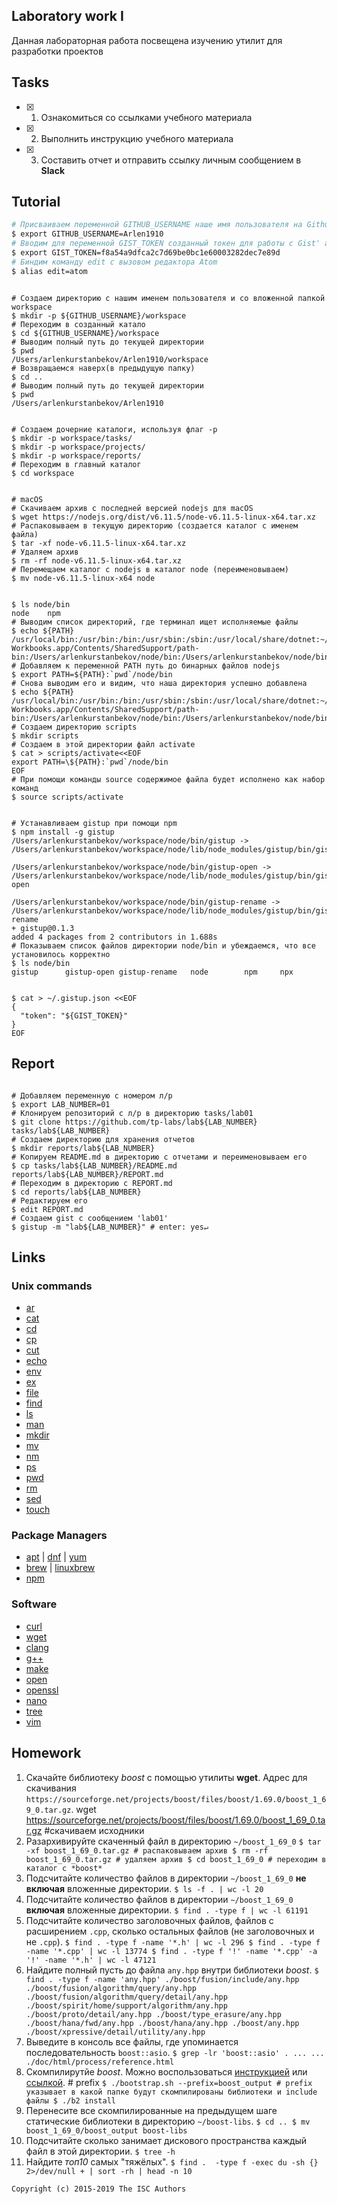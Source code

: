 ## Laboratory work I

Данная лабораторная работа посвещена изучению утилит для разработки проектов

## Tasks

- [x] 1. Ознакомиться со ссылками учебного материала
- [x] 2. Выполнить инструкцию учебного материала
- [x] 3. Составить отчет и отправить ссылку личным сообщением в **Slack**

## Tutorial


```bash
# Присваиваем переменной GITHUB_USERNAME наше имя пользователя на Github
$ export GITHUB_USERNAME=Arlen1910
# Вводим для переменной GIST_TOKEN созданный токен для работы с Gist' ами
$ export GIST_TOKEN=f8a54a9dfca2c7d69be0bc1e60003282dec7e89d
# Биндим команду edit с вызовом редактора Atom
$ alias edit=atom

```

```ShellSession

# Создаем директорию с нашим именем пользователя и со вложенной папкой workspace
$ mkdir -p ${GITHUB_USERNAME}/workspace
# Переходим в созданный катало
$ cd ${GITHUB_USERNAME}/workspace
# Выводим полный путь до текущей директории
$ pwd
/Users/arlenkurstanbekov/Arlen1910/workspace
# Возвращаемся наверх(в предыдущую папку)
$ cd ..
# Выводим полный путь до текущей директории
$ pwd
/Users/arlenkurstanbekov/Arlen1910
```

```ShellSession

# Создаем дочерние каталоги, используя флаг -p
$ mkdir -p workspace/tasks/
$ mkdir -p workspace/projects/
$ mkdir -p workspace/reports/
# Переходим в главный каталог
$ cd workspace
```

```ShellSession

# macOS
# Скачиваем архив с последней версией nodejs для macOS
$ wget https://nodejs.org/dist/v6.11.5/node-v6.11.5-linux-x64.tar.xz
# Распаковываем в текущую директорию (создается каталог с именем файла)
$ tar -xf node-v6.11.5-linux-x64.tar.xz
# Удаляем архив
$ rm -rf node-v6.11.5-linux-x64.tar.xz
# Перемещаем каталог с nodejs в каталог node (переименовываем)
$ mv node-v6.11.5-linux-x64 node
```

```ShellSession

$ ls node/bin
node	npm
# Выводим список директорий, где терминал ищет исполняемые файлы
$ echo ${PATH}
/usr/local/bin:/usr/bin:/bin:/usr/sbin:/sbin:/usr/local/share/dotnet:~/.dotnet/tools:/Library/Frameworks/Mono.framework/Versions/Current/Commands:/Applications/Xamarin Workbooks.app/Contents/SharedSupport/path-bin:/Users/arlenkurstanbekov/node/bin:/Users/arlenkurstanbekov/node/bin
# Добавляем к переменной PATH путь до бинарных файлов nodejs
$ export PATH=${PATH}:`pwd`/node/bin
# Снова выводим его и видим, что наша директория успешно добавлена
$ echo ${PATH}
/usr/local/bin:/usr/bin:/bin:/usr/sbin:/sbin:/usr/local/share/dotnet:~/.dotnet/tools:/Library/Frameworks/Mono.framework/Versions/Current/Commands:/Applications/Xamarin Workbooks.app/Contents/SharedSupport/path-bin:/Users/arlenkurstanbekov/node/bin:/Users/arlenkurstanbekov/node/bin:/Users/arlenkurstanbekov/Arlen1910/workspace/node/bin
# Создаем директорию scripts
$ mkdir scripts
# Создаем в этой директории файл activate
$ cat > scripts/activate<<EOF
export PATH=\${PATH}:`pwd`/node/bin
EOF
# При помощи команды source содержимое файла будет исполнено как набор команд
$ source scripts/activate
```

```ShellSession

# Устанавливаем gistup при помощи npm
$ npm install -g gistup
/Users/arlenkurstanbekov/workspace/node/bin/gistup ->
/Users/arlenkurstanbekov/workspace/node/lib/node_modules/gistup/bin/gistup

/Users/arlenkurstanbekov/workspace/node/bin/gistup-open ->
/Users/arlenkurstanbekov/workspace/node/lib/node_modules/gistup/bin/gistup-open

/Users/arlenkurstanbekov/workspace/node/bin/gistup-rename ->
/Users/arlenkurstanbekov/workspace/node/lib/node_modules/gistup/bin/gistup-rename
+ gistup@0.1.3
added 4 packages from 2 contributors in 1.688s
# Показываем список файлов директории node/bin и убеждаемся, что все установилось корректно
$ ls node/bin
gistup		gistup-open	gistup-rename	node		npm		npx


$ cat > ~/.gistup.json <<EOF
{
  "token": "${GIST_TOKEN}"
}
EOF
```

## Report

```ShellSession

# Добавляем переменную с номером л/р
$ export LAB_NUMBER=01
# Клонируем репозиторий с л/р в директорию tasks/lab01
$ git clone https://github.com/tp-labs/lab${LAB_NUMBER} tasks/lab${LAB_NUMBER}
# Создаем директорию для хранения отчетов
$ mkdir reports/lab${LAB_NUMBER}
# Копируем README.md в директорию с отчетами и переименовываем его
$ cp tasks/lab${LAB_NUMBER}/README.md reports/lab${LAB_NUMBER}/REPORT.md
# Переходим в директорию с REPORT.md
$ cd reports/lab${LAB_NUMBER}
# Редактируем его
$ edit REPORT.md
# Создаем gist с сообщением 'lab01'
$ gistup -m "lab${LAB_NUMBER}" # enter: yes↵
```

## Links

### Unix commands

- [ar](https://en.wikipedia.org/wiki/Ar_(Unix))
- [cat](https://en.wikipedia.org/wiki/Cat_(Unix))
- [cd](https://en.wikipedia.org/wiki/Cd_(command))
- [cp](https://en.wikipedia.org/wiki/Cp_(Unix))
- [cut](https://en.wikipedia.org/wiki/Cut_(Unix))
- [echo](https://en.wikipedia.org/wiki/Echo_(command))
- [env](https://en.wikipedia.org/wiki/Env_(shell))
- [ex](https://en.wikipedia.org/wiki/Ex_(editor))
- [file](https://en.wikipedia.org/wiki/File_(command))
- [find](https://en.wikipedia.org/wiki/Find)
- [ls](https://en.wikipedia.org/wiki/Ls)
- [man](https://en.wikipedia.org/wiki/Man_page)
- [mkdir](https://en.wikipedia.org/wiki/Mkdir)
- [mv](https://en.wikipedia.org/wiki/Mv)
- [nm](https://en.wikipedia.org/wiki/Nm_(Unix))
- [ps](https://en.wikipedia.org/wiki/Ps_(Unix))
- [pwd](https://en.wikipedia.org/wiki/Pwd)
- [rm](https://en.wikipedia.org/wiki/Rm_(Unix))
- [sed](https://en.wikipedia.org/wiki/Sed)
- [touch](https://en.wikipedia.org/wiki/Touch_(Unix))

### Package Managers

- [apt](http://help.ubuntu.ru/wiki/apt) | [dnf](https://en.wikipedia.org/wiki/DNF_(software)) | [yum](https://fedoraproject.org/wiki/Yum/ru)
- [brew](https://brew.sh) | [linuxbrew](http://linuxbrew.sh)
- [npm](https://docs.npmjs.com)

### Software

- [curl](https://www.gitbook.com/book/bagder/everything-curl/details)
- [wget](https://www.gnu.org/software/wget/manual/wget.pdf)
- [clang](https://clang.llvm.org)
- [g++](https://gcc.gnu.org/onlinedocs/gcc-4.0.2/gcc/G_002b_002b-and-GCC.html)
- [make](https://en.wikipedia.org/wiki/Make_(software))
- [open](https://developer.apple.com/legacy/library/documentation/Darwin/Reference/ManPages/man1/open.1.html)
- [openssl](https://www.openssl.org)
- [nano](https://www.nano-editor.org)
- [tree](https://linux.die.net/man/1/tree)
- [vim](http://www.vim.org)

## Homework

1. Скачайте библиотеку *boost* с помощью утилиты **wget**. Адрес для скачивания `https://sourceforge.net/projects/boost/files/boost/1.69.0/boost_1_69_0.tar.gz`.
wget https://sourceforge.net/projects/boost/files/boost/1.69.0/boost_1_69_0.tar.gz #скачиваем исходники
2. Разархивируйте скаченный файл в директорию `~/boost_1_69_0`
`$ tar -xf boost_1_69_0.tar.gz # распаковываем архив
$ rm -rf boost_1_69_0.tar.gz # удаляем архив
$ cd boost_1_69_0 # переходим в каталог с *boost*`
3. Подсчитайте количество файлов в директории `~/boost_1_69_0` **не включая** вложенные директории.
`$ ls -f . | wc -l
20`
4. Подсчитайте количество файлов в директории `~/boost_1_69_0` **включая** вложенные директории.
`$ find . -type f | wc -l
61191`
5. Подсчитайте количество заголовочных файлов, файлов с расширением `.cpp`, сколько остальных файлов (не заголовочных и не `.cpp`).
`$ find . -type f -name '*.h' | wc -l
296
$ find . -type f -name '*.cpp' | wc -l
13774
$ find . -type f '!' -name '*.cpp' -a '!' -name '*.h' | wc -l
47121`
6. Найдите полный пусть до файла `any.hpp` внутри библиотеки *boost*.
`$ find . -type f -name 'any.hpp'
./boost/fusion/include/any.hpp
./boost/fusion/algorithm/query/any.hpp
./boost/fusion/algorithm/query/detail/any.hpp
./boost/spirit/home/support/algorithm/any.hpp
./boost/proto/detail/any.hpp
./boost/type_erasure/any.hpp
./boost/hana/fwd/any.hpp
./boost/hana/any.hpp
./boost/any.hpp
./boost/xpressive/detail/utility/any.hpp`
7. Выведите в консоль все файлы, где упоминается последовательность `boost::asio`.
`$ grep -lr 'boost::asio' .
...
...
./doc/html/process/reference.html`
8. Скомпилирутйе *boost*. Можно воспользоваться [инструкцией](https://www.boost.org/doc/libs/1_61_0/more/getting_started/unix-variants.html#or-build-custom-binaries) или [ссылкой](https://codeyarns.com/2017/01/24/how-to-build-boost-on-linux/). # prefix 
`$ ./bootstrap.sh --prefix=boost_output # prefix указывает в какой папке будут скомпилированы библиотеки и include файлы
$ ./b2 install`
9. Перенесите все скомпилированные на предыдущем шаге статические библиотеки в директорию `~/boost-libs`.
`$ cd ..
$ mv boost_1_69_0/boost_output boost-libs`
10. Подсчитайте сколько занимает дискового пространства каждый файл в этой директории.
`$ tree -h`
11. Найдите *топ10* самых "тяжёлых".
`$ find .  -type f -exec du -sh {} 2>/dev/null + | sort -rh | head -n 10`

```
Copyright (c) 2015-2019 The ISC Authors
```
